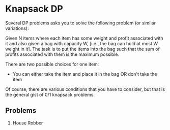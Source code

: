 # Knapsack DP
Several DP problems asks you to solve the following problem (or similar variations):

Given N items where each item has some weight and profit associated with it and also given a bag with capacity W, [i.e., the bag can hold at most W weight in it]. The task is to put the items into the bag such that the sum of profits associated with them is the maximum possible. 

There are two possible choices for one item:
- You can either take the item and place it in the bag OR don't take the item

Of course, there are various conditions that you have to consider, but that is the general gist of 0/1 knapsack problems. 

## Problems 
1. House Robber